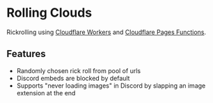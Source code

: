 
# Rolling Clouds

Rickrolling using [Cloudflare Workers](https://workers.cloudflare.com) and [Cloudflare Pages Functions](https://pages.cloudflare.com).

## Features

- Randomly chosen rick roll from pool of urls
- Discord embeds are blocked by default
- Supports "never loading images" in Discord by slapping an image extension at the end
